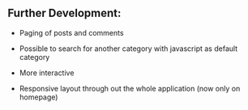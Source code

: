 ## Further Development:

- Paging of posts and comments

- Possible to search for another category with javascript as default category

- More interactive

- Responsive layout through out the whole application (now only on homepage)